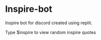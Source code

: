 # Inspire-bot
Inspire bot for discord created using replit.

Type $inspire to view random inspire quotes  
